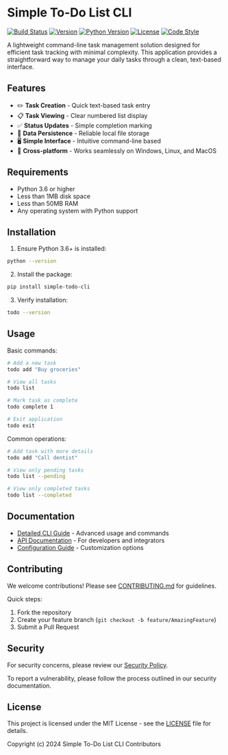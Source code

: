 # Simple To-Do List CLI

[![Build Status](https://github.com/username/todo-cli/workflows/CI/badge.svg)](https://github.com/username/todo-cli/actions)
[![Version](https://img.shields.io/badge/version-1.0.0-blue.svg)](https://github.com/username/todo-cli/releases)
[![Python Version](https://img.shields.io/badge/python-3.6%2B-blue)](https://www.python.org/downloads/)
[![License](https://img.shields.io/badge/license-MIT-green.svg)](LICENSE)
[![Code Style](https://img.shields.io/badge/code%20style-black-black)](https://github.com/psf/black)

A lightweight command-line task management solution designed for efficient task tracking with minimal complexity. This application provides a straightforward way to manage your daily tasks through a clean, text-based interface.

## Features

- ✏️ **Task Creation** - Quick text-based task entry
- 📋 **Task Viewing** - Clear numbered list display
- ✅ **Status Updates** - Simple completion marking
- 💾 **Data Persistence** - Reliable local file storage
- 🖥️ **Simple Interface** - Intuitive command-line based
- 🔄 **Cross-platform** - Works seamlessly on Windows, Linux, and MacOS

## Requirements

- Python 3.6 or higher
- Less than 1MB disk space
- Less than 50MB RAM
- Any operating system with Python support

## Installation

1. Ensure Python 3.6+ is installed:
```bash
python --version
```

2. Install the package:
```bash
pip install simple-todo-cli
```

3. Verify installation:
```bash
todo --version
```

## Usage

Basic commands:

```bash
# Add a new task
todo add "Buy groceries"

# View all tasks
todo list

# Mark task as complete
todo complete 1

# Exit application
todo exit
```

Common operations:

```bash
# Add task with more details
todo add "Call dentist" 

# View only pending tasks
todo list --pending

# View only completed tasks
todo list --completed
```

## Documentation

- [Detailed CLI Guide](src/cli/README.md) - Advanced usage and commands
- [API Documentation](docs/API.md) - For developers and integrators
- [Configuration Guide](docs/CONFIG.md) - Customization options

## Contributing

We welcome contributions! Please see [CONTRIBUTING.md](CONTRIBUTING.md) for guidelines.

Quick steps:
1. Fork the repository
2. Create your feature branch (`git checkout -b feature/AmazingFeature`)
3. Submit a Pull Request

## Security

For security concerns, please review our [Security Policy](SECURITY.md).

To report a vulnerability, please follow the process outlined in our security documentation.

## License

This project is licensed under the MIT License - see the [LICENSE](LICENSE) file for details.

Copyright (c) 2024 Simple To-Do List CLI Contributors